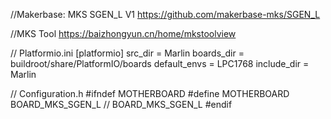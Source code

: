 //Makerbase: MKS SGEN_L V1
https://github.com/makerbase-mks/SGEN_L

//MKS Tool
https://baizhongyun.cn/home/mkstoolview

//  Platformio.ini
[platformio]
src_dir      = Marlin
boards_dir   = buildroot/share/PlatformIO/boards
default_envs = LPC1768
include_dir  = Marlin

//  Configuration.h
#ifndef MOTHERBOARD
  #define  MOTHERBOARD BOARD_MKS_SGEN_L   // BOARD_MKS_SGEN_L
#endif